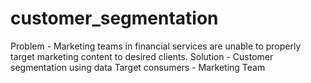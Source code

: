 # customer_segmentation
Problem - Marketing teams in financial services are unable to properly target marketing content to desired clients.
Solution - Customer segmentation using data 
Target consumers - Marketing Team
